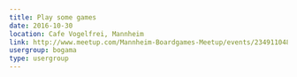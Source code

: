 ```yaml
---
title: Play some games
date: 2016-10-30
location: Cafe Vogelfrei, Mannheim
link: http://www.meetup.com/Mannheim-Boardgames-Meetup/events/234911048/
usergroup: bogama
type: usergroup
---
```

